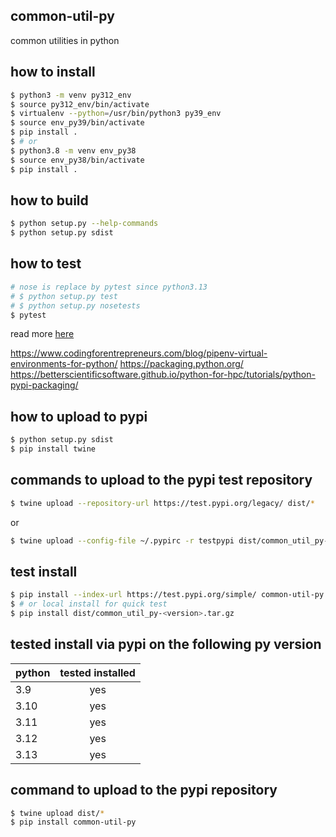 ## common-util-py
common utilities in python

## how to install

```sh
$ python3 -m venv py312_env
$ source py312_env/bin/activate
$ virtualenv --python=/usr/bin/python3 py39_env
$ source env_py39/bin/activate
$ pip install .
$ # or
$ python3.8 -m venv env_py38
$ source env_py38/bin/activate
$ pip install .
```

## how to build
```sh
$ python setup.py --help-commands
$ python setup.py sdist
```

## how to test
```sh
# nose is replace by pytest since python3.13
# $ python setup.py test
# $ python setup.py nosetests
$ pytest
```

read more [here](https://nose.readthedocs.io/en/latest/setuptools_integration.html)


https://www.codingforentrepreneurs.com/blog/pipenv-virtual-environments-for-python/
https://packaging.python.org/
https://betterscientificsoftware.github.io/python-for-hpc/tutorials/python-pypi-packaging/

## how to upload to pypi
```sh
$ python setup.py sdist
$ pip install twine
```

## commands to upload to the pypi test repository
```sh
$ twine upload --repository-url https://test.pypi.org/legacy/ dist/*
```
or
```sh
$ twine upload --config-file ~/.pypirc -r testpypi dist/common_util_py-0.0.1.tar.gz
```

## test install
```sh
$ pip install --index-url https://test.pypi.org/simple/ common-util-py
$ # or local install for quick test
$ pip install dist/common_util_py-<version>.tar.gz
```

## tested install via pypi on the following py version
| python        | tested installed  |
| ------------- |:-----------------:|
| 3.9           | yes               |
| 3.10          | yes               |
| 3.11          | yes               |
| 3.12          | yes               |
| 3.13          | yes               |

## command to upload to the pypi repository
```sh
$ twine upload dist/*
$ pip install common-util-py
```
